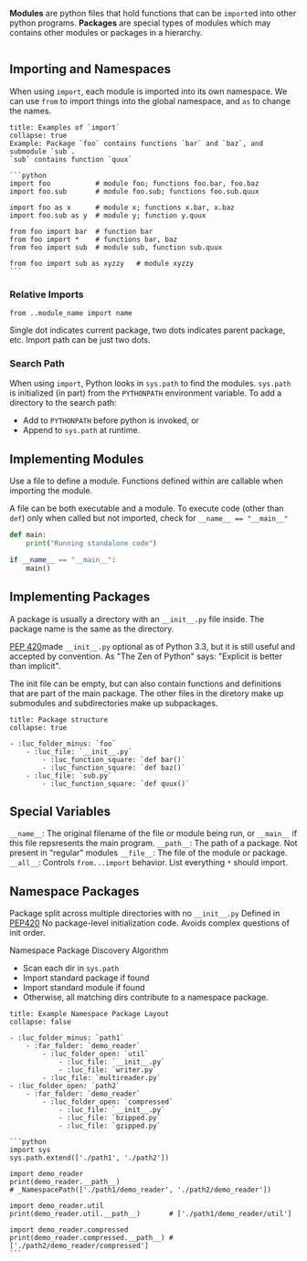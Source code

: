**Modules** are python files that hold functions that can be `import`ed into other python programs.
**Packages** are special types of modules which may contains other modules or packages in a hierarchy.

```toc
```

## Importing and Namespaces
When using `import`, each module is imported into its own namespace.
We can use `from` to import things into the global namespace, and `as` to change the names.

````ad-example
title: Examples of `import`
collapse: true
Example: Package `foo` contains functions `bar` and `baz`, and submodule `sub`.
`sub` contains function `quux`

```python
import foo           # module foo; functions foo.bar, foo.baz
import foo.sub       # module foo.sub; functions foo.sub.quux

import foo as x      # module x; functions x.bar, x.baz
import foo.sub as y  # module y; function y.quux

from foo import bar  # function bar
from foo import *    # functions bar, baz
from foo import sub  # module sub, function sub.quux

from foo import sub as xyzzy   # module xyzzy
```
````

### Relative Imports
`from ..module_name import name`

Single dot indicates current package, two dots indicates parent package, etc.
Import path can be just two dots.

### Search Path
When using `import`, Python looks in `sys.path` to find the modules.
`sys.path` is initialized (in part) from the `PYTHONPATH` environment variable.
To add a directory to the search path:
- Add to `PYTHONPATH` before python is invoked, or
- Append to `sys.path` at runtime.

## Implementing Modules

Use a file to define a module. Functions defined within are callable when importing the module.

A file can be both executable and a module. 
To execute code (other than `def`) only when called but not imported, check for `__name__ == "__main__"`
```python
def main:
	print("Running standalone code")

if __name__ == "__main__":
	main()
```

## Implementing Packages
A package is usually a directory with an `__init__.py` file inside. The package name is the same as the directory.

[PEP 420](https://peps.python.org/pep-0420/)made `__init__.py` optional as of Python 3.3, but it is still useful and accepted by convention.
As "The Zen of Python" says: "Explicit is better than implicit".

The init file can be empty, but can also contain functions and definitions that are part of the main package.
The other files in the diretory make up submodules and subdirectories make up subpackages.

````ad-example
title: Package structure
collapse: true

- :luc_folder_minus: `foo`
	- :luc_file: `__init__.py`
		- :luc_function_square: `def bar()`
		- :luc_function_square: `def baz()`
	- :luc_file: `sub.py`
		- :luc_function_square: `def quux()`
````

## Special Variables
`__name__`: The original filename of the file or module being run, or `__main__` if this file repsresents the main program.
`__path__`: The path of a package. Not present in "regular" modules
`__file__`: The file of the module or package.
`__all__`: Controls `from...import` behavior. List everything `*` should import.

## Namespace Packages
Package split across multiple directories with no `__init__.py`
Defined in [PEP420](https://python.org/dev/peps/pep-0420/)
No package-level initialization code. Avoids complex questions of init order.

Namespace Package Discovery Algorithm
- Scan each dir in `sys.path`
- Import standard package if found
- Import standard module if found
- Otherwise, all matching dirs contribute to a namespace package.

````ad-example
title: Example Namespace Package Layout
collapse: false

- :luc_folder_minus: `path1`
	- :far_folder: `demo_reader`
		- :luc_folder_open: `util`
			- :luc_file: `__init__.py`
			- :luc_file: `writer.py`
		- :luc_file: `multireader.py`
- :luc_folder_open: `path2`
	- :far_folder: `demo_reader`
		- :luc_folder_open: `compressed`
			- :luc_file: `__init__.py`
			- :luc_file: `bzipped.py`
			- :luc_file: `gzipped.py`

```python
import sys
sys.path.extend(['./path1', './path2'])

import demo_reader
print(demo_reader.__path__)
# _NamespacePath(['./path1/demo_reader', './path2/demo_reader'])

import demo_reader.util
print(demo_reader.util.__path__)       # ['./path1/demo_reader/util']

import demo_reader.compressed
print(demo_reader.compressed.__path__) # ['./path2/demo_reader/compressed']
```
````

